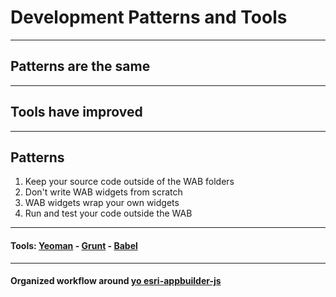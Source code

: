 <!-- .slide: data-background="reveal.js/img/bg-4.png" -->
# Development Patterns and Tools

---

## Patterns are the same

---

## Tools have improved

---

## Patterns

<ol>
	<li class="fragment">Keep your source code outside of the WAB folders</li>
	<li class="fragment">Don't write WAB widgets from scratch</li>
	<li class="fragment">WAB widgets wrap your own widgets</li>
	<li class="fragment">Run and test your code outside the WAB</li>

</ol>

---

<!-- .slide: data-background="img/yo-grunt-babel.png" data-background-size="920px" data-background-color="#fff" -->
#### Tools: [Yeoman](http://yeoman.io/) - [Grunt](http://gruntjs.com/) - [Babel](https://babeljs.io/)

---

<!-- .slide: data-background="img/wab-generator-sceenshot.png" data-background-size="634px" data-background-color="#000" -->
#### Organized workflow around [yo esri-appbuilder-js](https://www.npmjs.com/package/generator-esri-appbuilder-js) 

